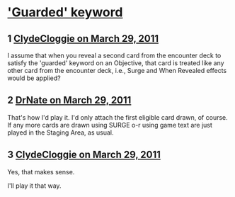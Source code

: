 # [&#039;Guarded&#039; keyword](https://community.fantasyflightgames.com/topic/44496-guarded-keyword/)

## 1 [ClydeCloggie on March 29, 2011](https://community.fantasyflightgames.com/topic/44496-guarded-keyword/?do=findComment&comment=445893)

I assume that when you reveal a second card from the encounter deck to satisfy the 'guarded' keyword on an Objective, that card is treated like any other card from the encounter deck, i.e., Surge and When Revealed effects would be applied?

## 2 [DrNate on March 29, 2011](https://community.fantasyflightgames.com/topic/44496-guarded-keyword/?do=findComment&comment=445904)

That's how I'd play it. I'd only attach the first eligible card drawn, of course. If any more cards are drawn using SURGE o-r using game text are just played in the Staging Area, as usual.

## 3 [ClydeCloggie on March 29, 2011](https://community.fantasyflightgames.com/topic/44496-guarded-keyword/?do=findComment&comment=445915)

Yes, that makes sense.

I'll play it that way.

